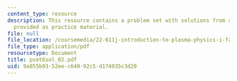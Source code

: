 ```yaml
---
content_type: resource
description: This resource contains a problem set with solutions from a previous semester,
  provided as practice material.
file: null
file_location: /coursemedia/22-611j-introduction-to-plasma-physics-i-fall-2006/9a855b9352eec64092c5d174935c3d20_pset6sol_02.pdf
file_type: application/pdf
resourcetype: Document
title: pset6sol_02.pdf
uid: 9a855b93-52ee-c640-92c5-d174935c3d20
---
```

